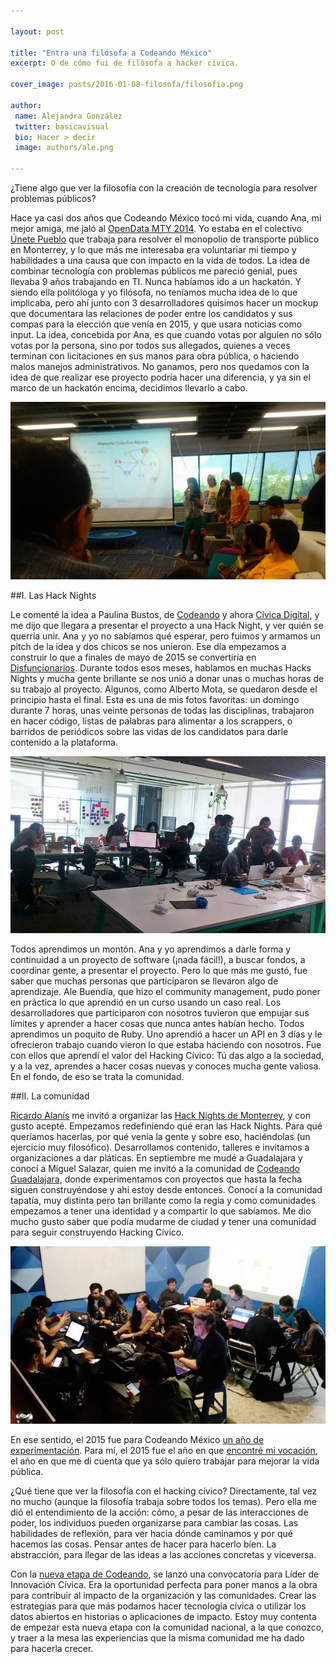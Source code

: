 ```yaml
---

layout: post

title: "Entra una filósofa a Codeando México"
excerpt: O de cómo fui de filósofa a hacker cívica.

cover_image: posts/2016-01-08-filosofa/filosofia.png

author:
 name: Alejandra González
 twitter: basicavisual
 bio: Hacer > decir
 image: authors/ale.png

---
```


¿Tiene algo que ver la filosofía con la creación de tecnología para resolver problemas públicos? 

Hace ya casi dos años que Codeando México tocó mi vida, cuando Ana, mi mejor amiga, me jaló al [OpenData MTY 2014](http://www.opendatamty.org/). Yo estaba en el colectivo [Únete Pueblo](https://www.facebook.com/unetepueblousuariosdeltransporte) que trabaja para resolver el monopolio de transporte público en Monterrey, y lo que más me interesaba era voluntariar mi tiempo y habilidades a una causa que con impacto en la vida de todos. La idea de combinar tecnología con problemas públicos me pareció genial, pues llevaba 9 años trabajando en TI. Nunca habíamos ido a un hackatón. Y siendo ella politóloga y yo filósofa, no teníamos mucha idea de lo que implicaba, pero ahí junto con 3 desarrolladores quisimos hacer un mockup que documentara las relaciones de poder entre los candidatos y sus compas para la elección que venía en 2015, y que usara noticias como input. La idea, concebida por Ana, es que cuando votas por alguien no sólo votas por la persona, sino por todos sus allegados, quienes a veces terminan con licitaciones en sus manos para obra pública, o haciendo malos manejos administrativos. No ganamos, pero nos quedamos con la idea de que realizar ese proyecto podría hacer una diferencia, y ya sin el marco de un hackatón encima, decidimos llevarlo a cabo.

![image](/images/posts/2016-01-08-filosofa/memoriacolectiva.jpg)

##I. Las Hack Nights

Le comenté la idea a Paulina Bustos, de [Codeando](http://blog.codeandomexico.org/2015/08/14/open-gob-data-mex/) y ahora [Cívica Digital](http://blog.civica.digital/2015/11/25/2-anos-y-contando/), y me dijo que llegara a presentar el proyecto a una Hack Night, y ver quién se querría unir. Ana y yo no sabíamos qué esperar, pero fuimos y armamos un pitch de la idea y dos chicos se nos unieron. Ese día empezamos a construir lo que a finales de mayo de 2015 se convertiría en [Disfuncionarios](http://disfuncionarios.org/). Durante todos esos meses, hablamos en muchas Hacks Nights y mucha gente brillante se nos unió a donar unas o muchas horas de su trabajo al proyecto. Algunos, como Alberto Mota, se quedaron desde el principio hasta el final. Esta es una de mis fotos favoritas: un domingo durante 7 horas, unas veinte personas de todas las disciplinas, trabajaron en hacer código, listas de palabras para alimentar a los scrappers, o barridos de periódicos sobre las vidas de los candidatos para darle contenido a la plataforma.

![image](/images/posts/2016-01-08-filosofa/disfuncionarios.jpg)

Todos aprendimos un montón. Ana y yo aprendimos a darle forma y continuidad a un proyecto de software (¡nada fácil!), a buscar fondos, a coordinar gente, a presentar el proyecto. Pero lo que más me gustó, fue saber que muchas personas que participaron se llevaron algo de aprendizaje. Ale Buendía, que hizo el community management, pudo poner en práctica lo que aprendió en un curso usando un caso real. Los desarrolladores que participaron con nosotros tuvieron que empujar sus límites y aprender a hacer cosas que nunca antes habían hecho. Todos aprendimos un poquito de Ruby. Uno aprendió a hacer un API en 3 días y le ofrecieron trabajo cuando vieron lo que estaba haciendo con nosotros. Fue con ellos que aprendí el valor del Hacking Cívico: Tú das algo a la sociedad, y a la vez, aprendes a hacer cosas nuevas y conoces mucha gente valiosa. En el fondo, de eso se trata la comunidad.

##II. La comunidad

[Ricardo Alanís](http://blog.codeandomexico.org/2015/06/22/limpia-tus-datos-en-la-nube-open-refine-en-datamx/) me invitó a organizar las [Hack Nights de Monterrey](https://www.facebook.com/CodeandoMty/?fref=ts), y con gusto acepté. Empezamos redefiniendo qué eran las Hack Nights. Para qué queríamos hacerlas, por qué venía la gente y sobre eso, haciéndolas (un ejercicio muy filosófico). Desarrollamos contenido, talleres e invitamos a organizaciones a dar pláticas. En septiembre me mudé a Guadalajara y conocí a Miguel Salazar, quien me invitó a la comunidad de [Codeando Guadalajara](https://www.facebook.com/CodeandoGuadalajara/?fref=ts), donde experimentamos con proyectos que hasta la fecha siguen construyéndose y ahí estoy desde entonces. Conocí a la comunidad tapatía, muy distinta pero tan brillante como la regia y como comunidades empezamos a tener una identidad y a compartir lo que sabíamos. Me dio mucho gusto saber que podía mudarme de ciudad y tener una comunidad para seguir construyendo Hacking Cívico.


![image](/images/posts/2016-01-08-filosofa/posada.jpg)

En ese sentido, el 2015 fue para Codeando México [un año de experimentación](http://blog.codeandomexico.org/2015/11/18/nace-civica-digital-y-un-nuevo-codeando-mexico/). Para mí, el 2015 fue el año en que [encontré mi vocación](https://ponentesincausa.wordpress.com/2015/10/14/el-segundo-dia-mas-importante-de-tu-vida/), el año en que me di cuenta que ya sólo quiero trabajar para mejorar la vida pública.

¿Qué tiene que ver la filosofía con el hacking cívico? Directamente, tal vez no mucho (aunque la filosofía trabaja sobre todos los temas). Pero ella me dió el entendimiento de la acción: cómo, a pesar de las interacciones de poder, los individuos pueden organizarse para cambiar las cosas. Las habilidades de reflexión, para ver hacia dónde caminamos y por qué hacemos las cosas. Pensar antes de hacer para hacerlo bien. La abstracción, para llegar de las ideas a las acciones concretas y viceversa.

Con la [nueva etapa de Codeando](http://blog.codeandomexico.org/2015/11/25/hacia-un-nuevo-codeando-mexico/), se lanzó una convocatoria para Líder de Innovación Cívica. Era la oportunidad perfecta para poner manos a la obra para contribuir al impacto de la organización y las comunidades. Crear las estrategias para que más podamos hacer tecnología cívica o utilizar los datos abiertos en historias o aplicaciones de impacto. Estoy muy contenta de empezar esta nueva etapa con la comunidad nacional, a la que conozco, y traer a la mesa las experiencias que la misma comunidad me ha dado para hacerla crecer.

